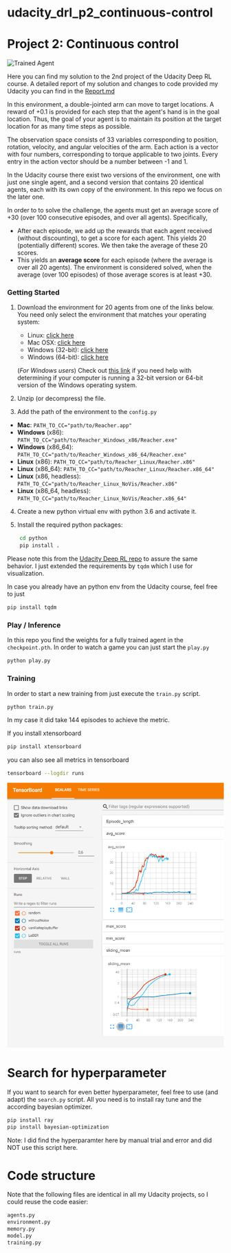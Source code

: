 # udacity_drl_p2_continuous-control

[//]: # (Image References)

[image1]: https://user-images.githubusercontent.com/10624937/43851024-320ba930-9aff-11e8-8493-ee547c6af349.gif "Trained Agent"


# Project 2: Continuous control

![Trained Agent][image1]

Here you can find my solution to the 2nd project of the Udacity Deep RL course.
A detailed report of my solution and changes to code provided my Udacity you can find in the [Report.md](Report.md)

In this environment, a double-jointed arm can move to target locations. A reward of +0.1 is provided for each step that the agent's hand is in the goal location. Thus, the goal of your agent is to maintain its position at the target location for as many time steps as possible.

The observation space consists of 33 variables corresponding to position, rotation, velocity, and angular velocities of the arm. Each action is a vector with four numbers, corresponding to torque applicable to two joints. Every entry in the action vector should be a number between -1 and 1.

In the Udacity course there exist two versions of the environment, one with just one single agent, and a second version that contains 20 identical agents, each with its own copy of the environment. In this repo we focus on the later one.

In order to to solve the challenge, the agents must get an average score of +30 (over 100 consecutive episodes, and over all agents). Specifically,
- After each episode, we add up the rewards that each agent received (without discounting), to get a score for each agent. This yields 20 (potentially different) scores.  We then take the average of these 20 scores. 
- This yields an **average score** for each episode (where the average is over all 20 agents).
The environment is considered solved, when the average (over 100 episodes) of those average scores is at least +30. 


### Getting Started

1. Download the environment for 20 agents from one of the links below.  You need only select the environment that matches your operating system:
    - Linux: [click here](https://s3-us-west-1.amazonaws.com/udacity-drlnd/P2/Reacher/Reacher_Linux.zip)
    - Mac OSX: [click here](https://s3-us-west-1.amazonaws.com/udacity-drlnd/P2/Reacher/Reacher.app.zip)
    - Windows (32-bit): [click here](https://s3-us-west-1.amazonaws.com/udacity-drlnd/P2/Reacher/Reacher_Windows_x86.zip)
    - Windows (64-bit): [click here](https://s3-us-west-1.amazonaws.com/udacity-drlnd/P2/Reacher/Reacher_Windows_x86_64.zip)
    
    (_For Windows users_) Check out [this link](https://support.microsoft.com/en-us/help/827218/how-to-determine-whether-a-computer-is-running-a-32-bit-version-or-64) if you need help with determining if your computer is running a 32-bit version or 64-bit version of the Windows operating system.


2. Unzip (or decompress) the file.

3. Add the path of the environment to the `config.py`
- **Mac**: `PATH_TO_CC="path/to/Reacher.app"`
- **Windows** (x86): `PATH_TO_CC="path/to/Reacher_Windows_x86/Reacher.exe"`
- **Windows** (x86_64): `PATH_TO_CC="path/to/Reacher_Windows_x86_64/Reacher.exe"`
- **Linux** (x86): `PATH_TO_CC="path/to/Reacher_Linux/Reacher.x86"`
- **Linux** (x86_64): `PATH_TO_CC="path/to/Reacher_Linux/Reacher.x86_64"`
- **Linux** (x86, headless): `PATH_TO_CC="path/to/Reacher_Linux_NoVis/Reacher.x86"`
- **Linux** (x86_64, headless): `PATH_TO_CC="path/to/Reacher_Linux_NoVis/Reacher.x86_64"`

4. Create a new python virtual env with python 3.6 and activate it.

5. Install the required python packages:
```bash
    cd python
    pip install .
```

Please note this from the [Udacity Deep RL repo](https://github.com/udacity/deep-reinforcement-learning) to assure the same behavior. I just extended the requirements by `tqdm` which I use for visualization.

In case you already have an python env from the Udacity course, feel free to just
```bash
pip install tqdm
```

### Play / Inference

In this repo you find the weights for a fully trained agent in the `checkpoint.pth`.
In order to watch a game you can just start the `play.py`
```bash
python play.py
```

### Training

In order to start a new training from just execute the `train.py` script.
```bash
python train.py
```

In my case it did take 144 episodes to achieve the metric.


If you install xtensorboard
```bash
pip install xtensorboard
```

you can also see all metrics in tensorboard

```bash
tensorboard --logdir runs
```


![console output](img/tb_p2.PNG)

# Search for hyperparameter

If you want to search for even better hyperparameter, feel free to use (and adapt) the `search.py` script.
All you need is to install ray tune and the according bayesian optimizer.

```bash
pip install ray
pip install bayesian-optimization
```

Note: I did find the hyperparamter here by manual trial and error and did NOT use this script here.

# Code structure

Note that the following files are identical in all my Udacity projects, so I could reuse the code easier:

```
agents.py
environment.py
memory.py
model.py
training.py
```
